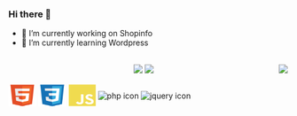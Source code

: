 ### Hi there 👋

- 🔭 I’m currently working on Shopinfo
- 🌱 I’m currently learning Wordpress
<br/>
<!-- - 💬 Ask me about anything -->

<div align="center">
  <img height="165em" src="https://github-readme-stats.vercel.app/api?username=raphael-satomi&show_icons=true&theme=tokyonight&include_all_commits=true&count_private=true"/>
  <img height="165em" src="https://github-readme-stats.vercel.app/api/top-langs/?username=raphael-satomi&layout=compact&langs_count=7&theme=tokyonight"/>
  <img height="150" align="right" src="https://c.tenor.com/cbT2RJmQKIIAAAAC/one-piece-luffy.gif"/>
</div>
<div style="display: inline_block"><br>
  <img align="center" alt="html icon" height="40" width="50" src="https://raw.githubusercontent.com/devicons/devicon/master/icons/html5/html5-original.svg">
  <img align="center" alt="css icon" height="40" width="50" src="https://raw.githubusercontent.com/devicons/devicon/master/icons/css3/css3-original.svg">
  <img align="center" alt="javascript icon" height="40" width="50" src="https://raw.githubusercontent.com/devicons/devicon/master/icons/javascript/javascript-plain.svg">
  <img align="center" alt="php icon" height="40" width="50" src="https://cdn.jsdelivr.net/gh/devicons/devicon/icons/php/php-plain.svg" />
  <img align="center" alt="jquery icon" height="40" width="50" src="https://cdn.jsdelivr.net/gh/devicons/devicon/icons/jquery/jquery-plain-wordmark.svg" />
</div>

